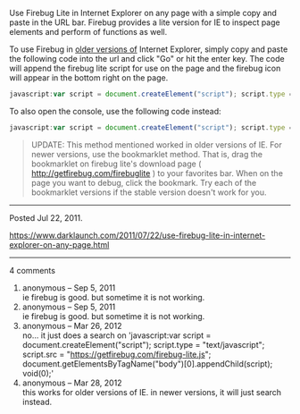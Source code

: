 Use Firebug Lite in Internet Explorer on any page with a simple copy and paste in the URL bar. Firebug provides a lite version for IE to inspect page elements and perform of functions as well.

To use Firebug in <ins>older versions of</ins> Internet Explorer, simply copy and paste the following code into the url and click "Go" or hit the enter key. The code will append the firebug lite script for use on the page and the firebug icon will appear in the bottom right on the page.

```javascript
javascript:var script = document.createElement("script"); script.type = "text/javascript"; script.src = "https://getfirebug.com/firebug-lite.js"; document.getElementsByTagName("body")[0].appendChild(script); void(0);
```

To also open the console, use the following code instead:

```javascript
javascript:var script = document.createElement("script"); script.type = "text/javascript"; script.src = "https://getfirebug.com/firebug-lite.js"; document.getElementsByTagName("body")[0].appendChild(script); script.onreadystatechange = function() { if (script.readyState == "complete") { console.open(); }} void(0);
```

> UPDATE: This method mentioned worked in older versions of IE. For newer versions, use the bookmarklet method. That is, drag the bookmarklet on firebug lite's download page ( http://getfirebug.com/firebuglite ) to your favorites bar. When on the page you want to debug, click the bookmark. Try each of the bookmarklet versions if the stable version doesn't work for you.

---

Posted Jul 22, 2011.

https://www.darklaunch.com/2011/07/22/use-firebug-lite-in-internet-explorer-on-any-page.html

---

4 comments

<ol>
    <li>
        <div>
            anonymous &ndash; Sep 5, 2011
            <div>
ie firebug is good.
but sometime it is not working.
            </div>
        </div>
    </li>
    <li>
        <div>
            anonymous &ndash; Sep 5, 2011
            <div>
ie firebug is good.
but sometime it is not working.
            </div>
        </div>
    </li>
    <li>
        <div>
            anonymous &ndash; Mar 26, 2012
            <div>
no... it just does a search on '<a>javascript:var</a> script = document.createElement("script"); script.type = "text/javascript"; script.src = "<a href="https://getfirebug.com/firebug-lite.js">https://getfirebug.com/firebug-lite.js</a>"; document.getElementsByTagName("body")[0].appendChild(script); void(0);'
            </div>
        </div>
    </li>
    <li>
        <div>
            anonymous &ndash; Mar 28, 2012
            <div>
this works for older versions of IE. in newer versions, it will just search instead.
            </div>
        </div>
    </li>
</ol>
